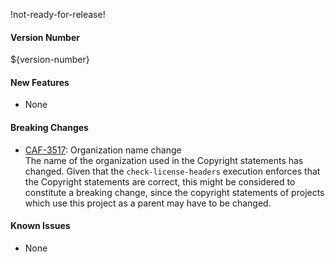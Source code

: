 !not-ready-for-release!

#### Version Number
${version-number}

#### New Features
 - None

#### Breaking Changes
 - [CAF-3517](https://jira.autonomy.com/browse/CAF-3517): Organization name change  
    The name of the organization used in the Copyright statements has changed.  Given that the `check-license-headers` execution enforces that the Copyright statements are correct, this might be considered to constitute a breaking change, since the copyright statements of projects which use this project as a parent may have to be changed.

#### Known Issues
 - None

